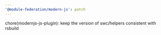 ```yaml
---
'@module-federation/modern-js': patch
---
```


chore(modernjs-js-plugin): keep the version of swc/helpers consistent with rsbuild
